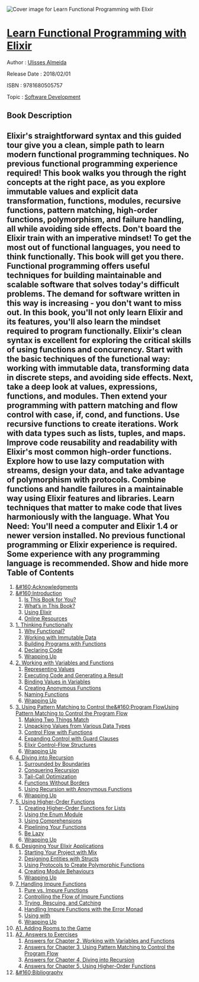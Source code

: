 ![Cover image for Learn Functional Programming with Elixir](https://imgdetail.ebookreading.net/cover/cover/software_development/EB9781680505757.jpg)

[Learn Functional Programming with Elixir](https://ebookreading.net/view/book/Learn+Functional+Programming+with+Elixir-EB9781680505757_1.html "Learn Functional Programming with Elixir")
====================================================================================================================

Author : [Ulisses Almeida](https://ebookreading.net/search/author/Ulisses+Almeida)

Release Date : 2018/02/01

ISBN : 9781680505757

Topic : [Software Development](https://ebookreading.net/search/category/software-development)

Book Description
-----------------

 Elixir's straightforward syntax and this guided tour give you a clean, simple path to learn modern functional programming techniques. No previous functional programming experience required! This book walks you through the right concepts at the right pace, as you explore immutable values and explicit data transformation, functions, modules, recursive functions, pattern matching, high-order functions, polymorphism, and failure handling, all while avoiding side effects. Don't board the Elixir train with an imperative mindset! To get the most out of functional languages, you need to think functionally. This book will get you there.
Functional programming offers useful techniques for building maintainable and scalable software that solves today's difficult problems. The demand for software written in this way is increasing - you don't want to miss out. In this book, you'll not only learn Elixir and its features, you'll also learn the mindset required to program functionally. Elixir's clean syntax is excellent for exploring the critical skills of using functions and concurrency.
Start with the basic techniques of the functional way: working with immutable data, transforming data in discrete steps, and avoiding side effects. Next, take a deep look at values, expressions, functions, and modules. Then extend your programming with pattern matching and flow control with case, if, cond, and functions. Use recursive functions to create iterations. Work with data types such as lists, tuples, and maps. Improve code reusability and readability with Elixir's most common high-order functions. Explore how to use lazy computation with streams, design your data, and take advantage of polymorphism with protocols. Combine functions and handle failures in a maintainable way using Elixir features and libraries.
Learn techniques that matter to make code that lives harmoniously with the language.
What You Need:
You'll need a computer and Elixir 1.4 or newer version installed. No previous functional programming or Elixir experience is required. Some experience with any programming language is recommended.
        Show and hide more                
Table of Contents
-----------------

1. [&amp;#160;Acknowledgments](https://ebookreading.net/view/book/Learn+Functional+Programming+with+Elixir-EB9781680505757_6.html#chp.acknowledgments)
1. [&amp;#160;Introduction](https://ebookreading.net/view/book/Learn+Functional+Programming+with+Elixir-EB9781680505757_7.html#chp.preface)
    1. [Is This Book for You?](https://ebookreading.net/view/book/Learn+Functional+Programming+with+Elixir-EB9781680505757_8.html#d24e136)
    1. [What’s in This Book?](https://ebookreading.net/view/book/Learn+Functional+Programming+with+Elixir-EB9781680505757_9.html#d24e143)
    1. [Using Elixir](https://ebookreading.net/view/book/Learn+Functional+Programming+with+Elixir-EB9781680505757_10.html#d24e189)
    1. [Online Resources](https://ebookreading.net/view/book/Learn+Functional+Programming+with+Elixir-EB9781680505757_11.html#d24e381)
1. [1. Thinking Functionally](https://ebookreading.net/view/book/Learn+Functional+Programming+with+Elixir-EB9781680505757_12.html#chp.thinking-functi)
    1. [Why Functional?](https://ebookreading.net/view/book/Learn+Functional+Programming+with+Elixir-EB9781680505757_13.html#d24e429)
    1. [Working with Immutable Data](https://ebookreading.net/view/book/Learn+Functional+Programming+with+Elixir-EB9781680505757_14.html#d24e550)
    1. [Building Programs with Functions](https://ebookreading.net/view/book/Learn+Functional+Programming+with+Elixir-EB9781680505757_15.html#d24e652)
    1. [Declaring Code](https://ebookreading.net/view/book/Learn+Functional+Programming+with+Elixir-EB9781680505757_16.html#d24e1101)
    1. [Wrapping Up](https://ebookreading.net/view/book/Learn+Functional+Programming+with+Elixir-EB9781680505757_17.html#d24e1328)
1. [2.      Working with Variables and Functions   ](https://ebookreading.net/view/book/Learn+Functional+Programming+with+Elixir-EB9781680505757_18.html#chp.functions)
    1. [Representing Values](https://ebookreading.net/view/book/Learn+Functional+Programming+with+Elixir-EB9781680505757_19.html#d24e1357)
    1. [Executing Code and Generating a Result](https://ebookreading.net/view/book/Learn+Functional+Programming+with+Elixir-EB9781680505757_20.html#d24e1678)
    1. [Binding Values in Variables](https://ebookreading.net/view/book/Learn+Functional+Programming+with+Elixir-EB9781680505757_21.html#d24e2414)
    1. [Creating Anonymous Functions](https://ebookreading.net/view/book/Learn+Functional+Programming+with+Elixir-EB9781680505757_22.html#d24e2605)
    1. [Naming Functions](https://ebookreading.net/view/book/Learn+Functional+Programming+with+Elixir-EB9781680505757_23.html#d24e3507)
    1. [Wrapping Up](https://ebookreading.net/view/book/Learn+Functional+Programming+with+Elixir-EB9781680505757_24.html#d24e4682)
1. [3. Using Pattern Matching to Control the&amp;#160;Program FlowUsing Pattern Matching to Control the Program Flow](https://ebookreading.net/view/book/Learn+Functional+Programming+with+Elixir-EB9781680505757_25.html#chp.pattern-matchin)
    1. [Making Two Things Match](https://ebookreading.net/view/book/Learn+Functional+Programming+with+Elixir-EB9781680505757_26.html#d24e4814)
    1. [Unpacking Values from Various Data Types](https://ebookreading.net/view/book/Learn+Functional+Programming+with+Elixir-EB9781680505757_27.html#d24e5077)
    1. [Control Flow with Functions](https://ebookreading.net/view/book/Learn+Functional+Programming+with+Elixir-EB9781680505757_28.html#d24e6800)
    1. [Expanding Control with Guard Clauses](https://ebookreading.net/view/book/Learn+Functional+Programming+with+Elixir-EB9781680505757_29.html#d24e7233)
    1. [Elixir Control-Flow Structures](https://ebookreading.net/view/book/Learn+Functional+Programming+with+Elixir-EB9781680505757_30.html#d24e7912)
    1. [Wrapping Up](https://ebookreading.net/view/book/Learn+Functional+Programming+with+Elixir-EB9781680505757_31.html#d24e8505)
1. [4. Diving into Recursion](https://ebookreading.net/view/book/Learn+Functional+Programming+with+Elixir-EB9781680505757_32.html#chp.recursion)
    1. [Surrounded by Boundaries](https://ebookreading.net/view/book/Learn+Functional+Programming+with+Elixir-EB9781680505757_33.html#d24e8670)
    1. [Conquering Recursion](https://ebookreading.net/view/book/Learn+Functional+Programming+with+Elixir-EB9781680505757_34.html#d24e9541)
    1. [Tail-Call Optimization](https://ebookreading.net/view/book/Learn+Functional+Programming+with+Elixir-EB9781680505757_35.html#d24e10376)
    1. [Functions Without Borders](https://ebookreading.net/view/book/Learn+Functional+Programming+with+Elixir-EB9781680505757_36.html#d24e10607)
    1. [Using Recursion with Anonymous Functions](https://ebookreading.net/view/book/Learn+Functional+Programming+with+Elixir-EB9781680505757_37.html#d24e11077)
    1. [Wrapping Up](https://ebookreading.net/view/book/Learn+Functional+Programming+with+Elixir-EB9781680505757_38.html#d24e11228)
1. [5. Using Higher-Order Functions](https://ebookreading.net/view/book/Learn+Functional+Programming+with+Elixir-EB9781680505757_39.html#chp.higher-order-fu)
    1. [Creating Higher-Order Functions for Lists](https://ebookreading.net/view/book/Learn+Functional+Programming+with+Elixir-EB9781680505757_40.html#d24e11445)
    1. [Using the Enum Module](https://ebookreading.net/view/book/Learn+Functional+Programming+with+Elixir-EB9781680505757_41.html#d24e12198)
    1. [Using Comprehensions](https://ebookreading.net/view/book/Learn+Functional+Programming+with+Elixir-EB9781680505757_42.html#d24e12707)
    1. [Pipelining Your Functions](https://ebookreading.net/view/book/Learn+Functional+Programming+with+Elixir-EB9781680505757_43.html#sec.pipe)
    1. [Be Lazy](https://ebookreading.net/view/book/Learn+Functional+Programming+with+Elixir-EB9781680505757_44.html#d24e13359)
    1. [Wrapping Up](https://ebookreading.net/view/book/Learn+Functional+Programming+with+Elixir-EB9781680505757_45.html#d24e14354)
1. [6. Designing Your Elixir Applications](https://ebookreading.net/view/book/Learn+Functional+Programming+with+Elixir-EB9781680505757_46.html#chp.design-applicat)
    1. [Starting Your Project with Mix](https://ebookreading.net/view/book/Learn+Functional+Programming+with+Elixir-EB9781680505757_47.html#d24e14438)
    1. [Designing Entities with Structs](https://ebookreading.net/view/book/Learn+Functional+Programming+with+Elixir-EB9781680505757_48.html#d24e14976)
    1. [Using Protocols to Create Polymorphic Functions](https://ebookreading.net/view/book/Learn+Functional+Programming+with+Elixir-EB9781680505757_49.html#d24e16091)
    1. [Creating Module Behaviours](https://ebookreading.net/view/book/Learn+Functional+Programming+with+Elixir-EB9781680505757_50.html#d24e17133)
    1. [Wrapping Up](https://ebookreading.net/view/book/Learn+Functional+Programming+with+Elixir-EB9781680505757_51.html#d24e18974)
1. [7. Handling Impure Functions](https://ebookreading.net/view/book/Learn+Functional+Programming+with+Elixir-EB9781680505757_52.html#chp.monads)
    1. [Pure vs. Impure Functions](https://ebookreading.net/view/book/Learn+Functional+Programming+with+Elixir-EB9781680505757_53.html#d24e19084)
    1. [Controlling the Flow of Impure Functions](https://ebookreading.net/view/book/Learn+Functional+Programming+with+Elixir-EB9781680505757_54.html#d24e19373)
    1. [Trying, Rescuing, and Catching](https://ebookreading.net/view/book/Learn+Functional+Programming+with+Elixir-EB9781680505757_55.html#d24e20043)
    1. [Handling Impure Functions with the Error Monad](https://ebookreading.net/view/book/Learn+Functional+Programming+with+Elixir-EB9781680505757_56.html#d24e20788)
    1. [Using with](https://ebookreading.net/view/book/Learn+Functional+Programming+with+Elixir-EB9781680505757_57.html#d24e21498)
    1. [Wrapping Up](https://ebookreading.net/view/book/Learn+Functional+Programming+with+Elixir-EB9781680505757_58.html#d24e21974)
1. [A1. Adding Rooms to the Game](https://ebookreading.net/view/book/Learn+Functional+Programming+with+Elixir-EB9781680505757_59.html#apx.more-rooms)
1. [A2. Answers to Exercises](https://ebookreading.net/view/book/Learn+Functional+Programming+with+Elixir-EB9781680505757_60.html#apx.answers)
    1. [Answers for Chapter 2, Working with Variables and Functions](https://ebookreading.net/view/book/Learn+Functional+Programming+with+Elixir-EB9781680505757_61.html#d24e22585)
    1. [Answers for Chapter 3, Using Pattern Matching to Control the Program Flow](https://ebookreading.net/view/book/Learn+Functional+Programming+with+Elixir-EB9781680505757_62.html#d24e22742)
    1. [Answers for Chapter 4, Diving into Recursion](https://ebookreading.net/view/book/Learn+Functional+Programming+with+Elixir-EB9781680505757_63.html#d24e23140)
    1. [Answers for Chapter 5, Using Higher-Order Functions](https://ebookreading.net/view/book/Learn+Functional+Programming+with+Elixir-EB9781680505757_64.html#d24e23863)
1. [&amp;#160;Bibliography](https://ebookreading.net/view/book/Learn+Functional+Programming+with+Elixir-EB9781680505757_65.html#d24e24248)

